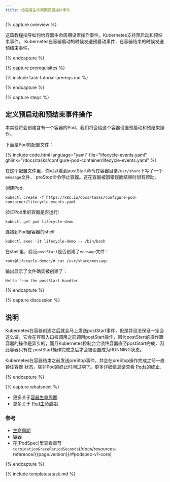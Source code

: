 ```yaml
---
title: 给容器生命周期设置操作事件
---
```

{% capture overview %}

这篇教程指导如何给容器生命周期设置操作事件。Kubernetes支持预启动和预结束事件。
Kubernetes在容器启动的时候发送预启动事件，在容器结束的时候发送预结束事件。

{% endcapture %}


{% capture prerequisites %}

{% include task-tutorial-prereqs.md %}

{% endcapture %}


{% capture steps %}



## 定义预启动和预结束事件操作

本实验将会创建含有一个容器的Pod，我们将会给这个容器设置预启动和预结束操作。

下面是Pod的配置文件：

{% include code.html language="yaml" file="lifecycle-events.yaml" ghlink="/docs/tasks/configure-pod-container/lifecycle-events.yaml" %}

在这个配置文件里，你可以看到postStart命令在容器目录`/usr/share`下写了一个`message`文件，
preStop命令停止容器。这在容器被因错误而结束时很有帮助。

创建Pod:

    kubectl create -f https://k8s.io/docs/tasks/configure-pod-container/lifecycle-events.yaml

验证Pod里的容器是否运行:

    kubectl get pod lifecycle-demo

连接到Pod里容器的shell:

    kubectl exec -it lifecycle-demo -- /bin/bash

在shell里，验证`postStart`是否创建了`message`文件：

    root@lifecycle-demo:/# cat /usr/share/message

输出显示了文件确实被创建了：

    Hello from the postStart handler

{% endcapture %}



{% capture discussion %}


## 说明

Kubernetes在容器创建之后就会马上发送postStart事件，但是并没法保证一定会
这么做，它会在容器入口被调用之前调用postStart操作，因为postStart的操作跟容器的操作是异步的，而且Kubernetes控制台会锁住容器直至postStart完成，因此容器只有在
postStart操作完成之后才会被设置成为RUNNING状态。

Kubernetes在容器结束之前发送preStop事件，并会在preStop操作完成之前一直锁住容器
状态，除非Pod的终止时间过期了。更多详细信息请查看
[Pods的终止](/docs/user-guide/pods/#termination-of-pods).

{% endcapture %}


{% capture whatsnext %}

* 更多关于[容器生命周期](/docs/concepts/containers/container-lifecycle-hooks/).
* 更多关于 [Pod生命周期](/docs/concepts/workloads/pods/pod-lifecycle/).


### 参考

* [生命周期](/docs/resources-reference/{{page.version}}/#lifecycle-v1-core)
* [容器](/docs/resources-reference/{{page.version}}/#container-v1-core)
* 在[PodSpec]里查看章节`terminationGracePeriodSeconds`(/docs/resources-reference/{{page.version}}/#podspec-v1-core)

{% endcapture %}

{% include templates/task.md %}

